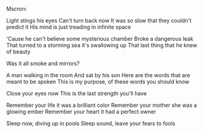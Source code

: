 Mscron: 

Light stings his eyes
Can't turn back now
It was so slow that they couldn't predict it
His mind is just treading in infinite space

'Cause he can't believe some mysterious chamber
Broke a dangerous leak
That turned to a storming sea it's swallowing up
That last thing that he knew of beauty

Was it all smoke and mirrors?

A man walking in the room
And sat by his son
Here are the words that are meant to be spoken
This is my purpose, of these words you should know

Close your eyes now
This is the last strength you'll have

Remember your life it was a brilliant color
Remember your mother she was a glowing ember
Remember your heart it had a perfect owner

Sleep now, diving up in pools
Sleep sound, leave your fears to fools